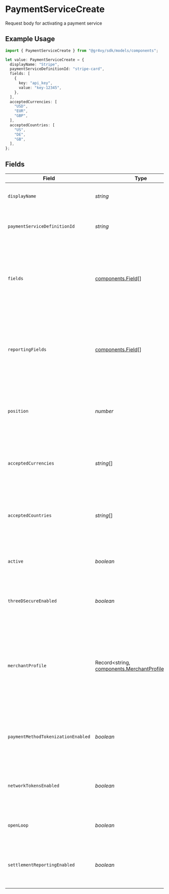 # PaymentServiceCreate

Request body for activating a payment service

## Example Usage

```typescript
import { PaymentServiceCreate } from "@gr4vy/sdk/models/components";

let value: PaymentServiceCreate = {
  displayName: "Stripe",
  paymentServiceDefinitionId: "stripe-card",
  fields: [
    {
      key: "api_key",
      value: "key-12345",
    },
  ],
  acceptedCurrencies: [
    "USD",
    "EUR",
    "GBP",
  ],
  acceptedCountries: [
    "US",
    "DE",
    "GB",
  ],
};
```

## Fields

| Field                                                                                                                                         | Type                                                                                                                                          | Required                                                                                                                                      | Description                                                                                                                                   | Example                                                                                                                                       |
| --------------------------------------------------------------------------------------------------------------------------------------------- | --------------------------------------------------------------------------------------------------------------------------------------------- | --------------------------------------------------------------------------------------------------------------------------------------------- | --------------------------------------------------------------------------------------------------------------------------------------------- | --------------------------------------------------------------------------------------------------------------------------------------------- |
| `displayName`                                                                                                                                 | *string*                                                                                                                                      | :heavy_check_mark:                                                                                                                            | The display name for the payment service.                                                                                                     | Stripe                                                                                                                                        |
| `paymentServiceDefinitionId`                                                                                                                  | *string*                                                                                                                                      | :heavy_check_mark:                                                                                                                            | The definition ID of the service to configure.                                                                                                | stripe-card                                                                                                                                   |
| `fields`                                                                                                                                      | [components.Field](../../models/components/field.md)[]                                                                                        | :heavy_check_mark:                                                                                                                            | The non-secret credential fields that have been configured for this payment service. Any secret fields are omitted.                           |                                                                                                                                               |
| `reportingFields`                                                                                                                             | [components.Field](../../models/components/field.md)[]                                                                                        | :heavy_minus_sign:                                                                                                                            | The non-secret reporting fields that have been configured for this payment service. Any secret fields are omitted.                            |                                                                                                                                               |
| `position`                                                                                                                                    | *number*                                                                                                                                      | :heavy_minus_sign:                                                                                                                            | Deprecated field used to define the order in which to process payment services                                                                | 1                                                                                                                                             |
| `acceptedCurrencies`                                                                                                                          | *string*[]                                                                                                                                    | :heavy_check_mark:                                                                                                                            | A list of currencies for which this service is enabled, in ISO 4217 three-letter code format.                                                 | [<br/>"USD",<br/>"EUR",<br/>"GBP"<br/>]                                                                                                       |
| `acceptedCountries`                                                                                                                           | *string*[]                                                                                                                                    | :heavy_check_mark:                                                                                                                            | A list of countries for which this service is enabled, in ISO two-letter code format.                                                         | [<br/>"US",<br/>"DE",<br/>"GB"<br/>]                                                                                                          |
| `active`                                                                                                                                      | *boolean*                                                                                                                                     | :heavy_minus_sign:                                                                                                                            | Defines if this payment service is currently active.                                                                                          | true                                                                                                                                          |
| `threeDSecureEnabled`                                                                                                                         | *boolean*                                                                                                                                     | :heavy_minus_sign:                                                                                                                            | Defines if this payment service has 3DS enabled.                                                                                              | true                                                                                                                                          |
| `merchantProfile`                                                                                                                             | Record<string, [components.MerchantProfileScheme](../../models/components/merchantprofilescheme.md)>                                          | :heavy_minus_sign:                                                                                                                            | An object containing a key for each supported card schemes, and for each key an object with the 3DS profile for this service for that scheme. |                                                                                                                                               |
| `paymentMethodTokenizationEnabled`                                                                                                            | *boolean*                                                                                                                                     | :heavy_minus_sign:                                                                                                                            | Defines if this payment service support payment method tokenization.                                                                          | true                                                                                                                                          |
| `networkTokensEnabled`                                                                                                                        | *boolean*                                                                                                                                     | :heavy_minus_sign:                                                                                                                            | Defines if this payment service supports network tokens.                                                                                      | true                                                                                                                                          |
| `openLoop`                                                                                                                                    | *boolean*                                                                                                                                     | :heavy_minus_sign:                                                                                                                            | Defines if this payment service is open loop.                                                                                                 | true                                                                                                                                          |
| `settlementReportingEnabled`                                                                                                                  | *boolean*                                                                                                                                     | :heavy_minus_sign:                                                                                                                            | Defines if this payment service has settlement reporting enabled.                                                                             | true                                                                                                                                          |